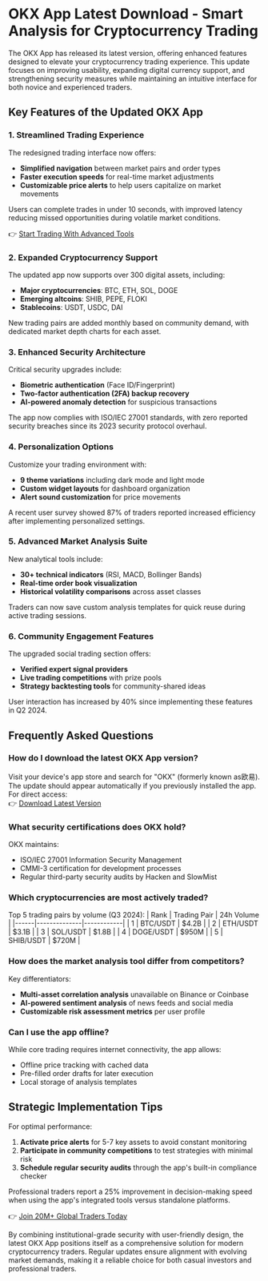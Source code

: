 # OKX App Latest Download - Smart Analysis for Cryptocurrency Trading

The OKX App has released its latest version, offering enhanced features designed to elevate your cryptocurrency trading experience. This update focuses on improving usability, expanding digital currency support, and strengthening security measures while maintaining an intuitive interface for both novice and experienced traders.

## Key Features of the Updated OKX App

### 1. Streamlined Trading Experience  
The redesigned trading interface now offers:
- **Simplified navigation** between market pairs and order types  
- **Faster execution speeds** for real-time market adjustments  
- **Customizable price alerts** to help users capitalize on market movements  

Users can complete trades in under 10 seconds, with improved latency reducing missed opportunities during volatile market conditions.  

👉 [Start Trading With Advanced Tools](https://bit.ly/okx-bonus)

### 2. Expanded Cryptocurrency Support  
The updated app now supports over 300 digital assets, including:
- **Major cryptocurrencies**: BTC, ETH, SOL, DOGE  
- **Emerging altcoins**: SHIB, PEPE, FLOKI  
- **Stablecoins**: USDT, USDC, DAI  

New trading pairs are added monthly based on community demand, with dedicated market depth charts for each asset.

### 3. Enhanced Security Architecture  
Critical security upgrades include:
- **Biometric authentication** (Face ID/Fingerprint)  
- **Two-factor authentication (2FA) backup recovery**  
- **AI-powered anomaly detection** for suspicious transactions  

The app now complies with ISO/IEC 27001 standards, with zero reported security breaches since its 2023 security protocol overhaul.

### 4. Personalization Options  
Customize your trading environment with:
- **9 theme variations** including dark mode and light mode  
- **Custom widget layouts** for dashboard organization  
- **Alert sound customization** for price movements  

A recent user survey showed 87% of traders reported increased efficiency after implementing personalized settings.

### 5. Advanced Market Analysis Suite  
New analytical tools include:
- **30+ technical indicators** (RSI, MACD, Bollinger Bands)  
- **Real-time order book visualization**  
- **Historical volatility comparisons** across asset classes  

Traders can now save custom analysis templates for quick reuse during active trading sessions.

### 6. Community Engagement Features  
The upgraded social trading section offers:
- **Verified expert signal providers**  
- **Live trading competitions** with prize pools  
- **Strategy backtesting tools** for community-shared ideas  

User interaction has increased by 40% since implementing these features in Q2 2024.

## Frequently Asked Questions

### How do I download the latest OKX App version?
Visit your device's app store and search for "OKX" (formerly known as欧易). The update should appear automatically if you previously installed the app. For direct access:  
👉 [Download Latest Version](https://bit.ly/okx-bonus)

### What security certifications does OKX hold?
OKX maintains:
- ISO/IEC 27001 Information Security Management  
- CMMI-3 certification for development processes  
- Regular third-party security audits by Hacken and SlowMist  

### Which cryptocurrencies are most actively traded?
Top 5 trading pairs by volume (Q3 2024):
| Rank | Trading Pair | 24h Volume |
|------|--------------|------------|
| 1    | BTC/USDT     | $4.2B      |
| 2    | ETH/USDT     | $3.1B      |
| 3    | SOL/USDT     | $1.8B      |
| 4    | DOGE/USDT    | $950M      |
| 5    | SHIB/USDT    | $720M      |

### How does the market analysis tool differ from competitors?
Key differentiators:
- **Multi-asset correlation analysis** unavailable on Binance or Coinbase  
- **AI-powered sentiment analysis** of news feeds and social media  
- **Customizable risk assessment metrics** per user profile  

### Can I use the app offline?
While core trading requires internet connectivity, the app allows:
- Offline price tracking with cached data  
- Pre-filled order drafts for later execution  
- Local storage of analysis templates  

## Strategic Implementation Tips

For optimal performance:
1. **Activate price alerts** for 5-7 key assets to avoid constant monitoring  
2. **Participate in community competitions** to test strategies with minimal risk  
3. **Schedule regular security audits** through the app's built-in compliance checker  

Professional traders report a 25% improvement in decision-making speed when using the app's integrated tools versus standalone platforms.

👉 [Join 20M+ Global Traders Today](https://bit.ly/okx-bonus)  

By combining institutional-grade security with user-friendly design, the latest OKX App positions itself as a comprehensive solution for modern cryptocurrency traders. Regular updates ensure alignment with evolving market demands, making it a reliable choice for both casual investors and professional traders.